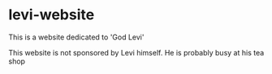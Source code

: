 # levi-website
This is a website dedicated to 'God Levi'

This website is not sponsored by Levi himself. He is probably busy at his tea shop
